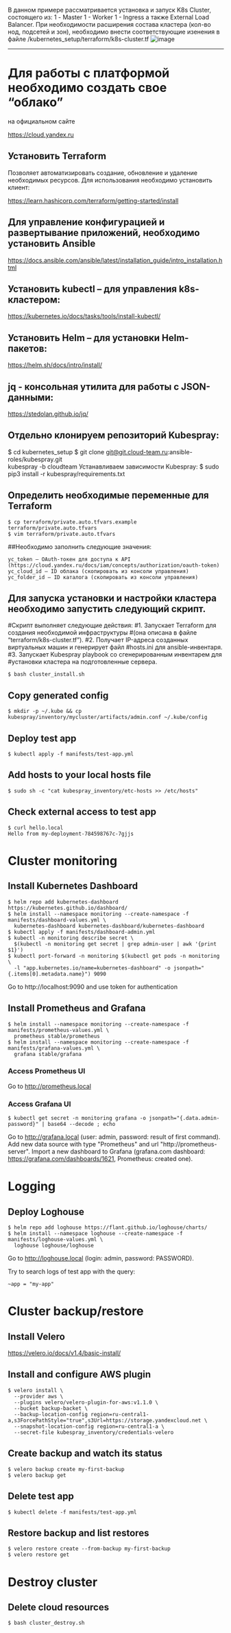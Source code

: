 В данном примере рассматривается установка и запуск K8s Cluster,
состоящего из:
1 - Master
1 - Worker
1 - Ingress
а также External Load Balancer. 
При необходимости расширения состава кластера (кол-во нод, подсетей и зон), необходимо внести соответствующие изенения в файле
/kubernetes_setup/terraform/k8s-cluster.tf
![image](https://github.com/Grigorio-Makario/DevOps/assets/119935857/0d9675aa-4888-42d0-b11a-3aefb05b900c)


----------------------------------------------------------
# Для работы с платформой необходимо создать свое “облако” 
на официальном сайте 

https://cloud.yandex.ru

## Установить Terraform 
Позволяет автоматизировать создание, обновление 
и удаление необходимых ресурсов.
Для использования необходимо установить клиент: 

https://learn.hashicorp.com/terraform/getting-started/install

## Для управление конфигурацией и развертывание приложений, необходимо установить Ansible

https://docs.ansible.com/ansible/latest/installation_guide/intro_installation.html

## Установить kubectl – для управления k8s-кластером:

https://kubernetes.io/docs/tasks/tools/install-kubectl/

## Установить Helm – для установки Helm-пакетов:

https://helm.sh/docs/intro/install/

## jq - консольная утилита для работы с JSON-данными:

https://stedolan.github.io/jq/

## Отдельно клонируем репозиторий Kubespray:
$ cd kubernetes_setup
$ git clone git@git.cloud-team.ru:ansible-roles/kubespray.git \
 kubespray -b cloudteam
Устанавливаем зависимости Kubespray:
$ sudo pip3 install -r kubespray/requirements.txt

## Определить необходимые переменные для Terraform
```
$ cp terraform/private.auto.tfvars.example terraform/private.auto.tfvars
$ vim terraform/private.auto.tfvars
```
##Необходимо заполнить следующие значения:
```
yc_token – OAuth-токен для доступа к API 
(https://cloud.yandex.ru/docs/iam/concepts/authorization/oauth-token)
yc_cloud_id – ID облака (скопировать из консоли управления)
yc_folder_id – ID каталога (скопировать из консоли управления)
```

## Для запуска установки и настройки кластера необходимо запустить следующий скрипт.
#Скрипт выполняет следующие действия:
#1. Запускает Terraform для создания необходимой инфраструктуры 
#(она описана в файле “terraform/k8s-cluster.tf”).
#2. Получает IP-адреса созданных виртуальных машин и генерирует файл 
#hosts.ini для ansible-инвентаря.
#3. Запускает Kubespray playbook со сгенерированным инвентарем для 
#установки кластера на подготовленные сервера.

```
$ bash cluster_install.sh
```

## Copy generated config
```
$ mkdir -p ~/.kube && cp kubespray/inventory/mycluster/artifacts/admin.conf ~/.kube/config
```

## Deploy test app
```
$ kubectl apply -f manifests/test-app.yml
```

## Add hosts to your local hosts file
```
$ sudo sh -c "cat kubespray_inventory/etc-hosts >> /etc/hosts"
```

## Check external access to test app
```
$ curl hello.local
Hello from my-deployment-784598767c-7gjjs
```

# Cluster monitoring

## Install Kubernetes Dashboard
```
$ helm repo add kubernetes-dashboard https://kubernetes.github.io/dashboard/
$ helm install --namespace monitoring --create-namespace -f manifests/dashboard-values.yml \
  kubernetes-dashboard kubernetes-dashboard/kubernetes-dashboard
$ kubectl apply -f manifests/dashboard-admin.yml
$ kubectl -n monitoring describe secret \
  $(kubectl -n monitoring get secret | grep admin-user | awk '{print $1}')
$ kubectl port-forward -n monitoring $(kubectl get pods -n monitoring \
  -l "app.kubernetes.io/name=kubernetes-dashboard" -o jsonpath="{.items[0].metadata.name}") 9090
```
Go to http://localhost:9090 and use token for authentication

## Install Prometheus and Grafana
```
$ helm install --namespace monitoring --create-namespace -f manifests/prometheus-values.yml \
  prometheus stable/prometheus
$ helm install --namespace monitoring --create-namespace -f manifests/grafana-values.yml \
  grafana stable/grafana
```

### Access Prometheus UI

Go to http://prometheus.local

### Access Grafana UI
```
$ kubectl get secret -n monitoring grafana -o jsonpath="{.data.admin-password}" | base64 --decode ; echo
```

Go to http://grafana.local (user: admin, password: result of first command).
Add new data source with type "Prometheus" and url "http://prometheus-server".
Import a new dashboard to Grafana (grafana.com dashboard: https://grafana.com/dashboards/1621, Prometheus: created one).

# Logging

## Deploy Loghouse
```
$ helm repo add loghouse https://flant.github.io/loghouse/charts/
$ helm install --namespace loghouse --create-namespace -f manifests/loghouse-values.yml \
  loghouse loghouse/loghouse
```
Go to http://loghouse.local (login: admin, password: PASSWORD).

Try to search logs of test app with the query:
```
~app = "my-app"
```

# Cluster backup/restore

## Install Velero

https://velero.io/docs/v1.4/basic-install/

## Install and configure AWS plugin
```
$ velero install \
  --provider aws \
  --plugins velero/velero-plugin-for-aws:v1.1.0 \
  --bucket backup-backet \
  --backup-location-config region=ru-central1-a,s3ForcePathStyle="true",s3Url=https://storage.yandexcloud.net \
  --snapshot-location-config region=ru-central1-a \
  --secret-file kubespray_inventory/credentials-velero
```

## Create backup and watch its status
```
$ velero backup create my-first-backup
$ velero backup get
```

## Delete test app
```
$ kubectl delete -f manifests/test-app.yml
```

## Restore backup and list restores
```
$ velero restore create --from-backup my-first-backup
$ velero restore get
```

# Destroy cluster

## Delete cloud resources
```
$ bash cluster_destroy.sh
```
